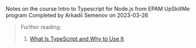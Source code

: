 Notes on the course Intro to Typescript for Node.js from EPAM UpSkillMe program
Completed by Arkadii Semenov on 2023-03-26

> Further reading:
>
> 1. [What Is TypeScript and Why to Use It](https://dzone.com/articles/what-is-typescript-and-why-use-it)
